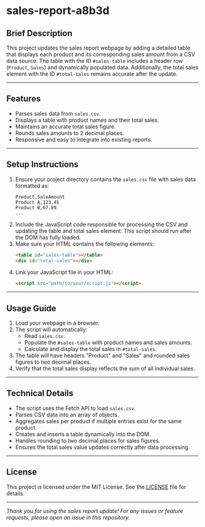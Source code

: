 # sales-report-a8b3d

## Brief Description
This project updates the sales report webpage by adding a detailed table that displays each product and its corresponding sales amount from a CSV data source. The table with the ID `#sales-table` includes a header row (`Product`, `Sales`) and dynamically populated data. Additionally, the total sales element with the ID `#total-sales` remains accurate after the update.

---

## Features
- Parses sales data from `sales.csv`.
- Displays a table with product names and their total sales.
- Maintains an accurate total sales figure.
- Rounds sales amounts to 2 decimal places.
- Responsive and easy to integrate into existing reports.

---

## Setup Instructions
1. Ensure your project directory contains the `sales.csv` file with sales data formatted as:
    ```
    Product,SaleAmount
    Product A,123.45
    Product B,67.89
    ...
    ```
2. Include the JavaScript code responsible for processing the CSV and updating the table and total sales element. This script should run after the DOM has fully loaded.
3. Make sure your HTML contains the following elements:
    ```html
    <table id="sales-table"></table>
    <div id="total-sales"></div>
    ```
4. Link your JavaScript file in your HTML:
    ```html
    <script src="path/to/your/script.js"></script>
    ```

---

## Usage Guide
1. Load your webpage in a browser.
2. The script will automatically:
    - Read `sales.csv`.
    - Populate the `#sales-table` with product names and sales amounts.
    - Calculate and display the total sales in `#total-sales`.
3. The table will have headers "Product" and "Sales" and rounded sales figures to two decimal places.
4. Verify that the total sales display reflects the sum of all individual sales.

---

## Technical Details
- The script uses the Fetch API to load `sales.csv`.
- Parses CSV data into an array of objects.
- Aggregates sales per product if multiple entries exist for the same product.
- Creates and inserts a table dynamically into the DOM.
- Handles rounding to two decimal places for sales figures.
- Ensures the total sales value updates correctly after data processing.

---

## License
This project is licensed under the MIT License. See the [LICENSE](LICENSE) file for details.

---

*Thank you for using the sales report update! For any issues or feature requests, please open an issue in this repository.*